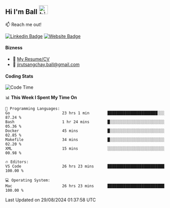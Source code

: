 ## Hi I'm Ball <img src="https://user-images.githubusercontent.com/1303154/88677602-1635ba80-d120-11ea-84d8-d263ba5fc3c0.gif" width="28px" height="28px" alt="hi">
 
:mailbox: Reach me out!

[![Linkedin Badge](https://img.shields.io/badge/-Jirut-0e76a8?style=flat&labelColor=0e76a8&logo=linkedin&logoColor=white)](https://www.linkedin.com/in/jirut-sangchay-338370251)
[![Website Badge](https://img.shields.io/badge/Website-184aa8?logo=website&logoColor=)](https://resume-jirut.web.app)

<!-- TODO: Add last video link -->
#### Bizness
- :paperclip: [My Resume/CV](https://github.com/Jirut01/Jirut01/blob/main/resume_jirut.pdf)
- :email: jirutsangchay.ball@gmail.com

#### Coding Stats


<!--START_SECTION:waka-->
![Code Time](http://img.shields.io/badge/Code%20Time-1%2C463%20hrs%2045%20mins-blue)

📊 **This Week I Spent My Time On** 

```text
💬 Programming Languages: 
Go                       23 hrs 1 min        ██████████████████████░░░   87.24 % 
Bash                     1 hr 24 mins        █░░░░░░░░░░░░░░░░░░░░░░░░   05.36 % 
Docker                   45 mins             █░░░░░░░░░░░░░░░░░░░░░░░░   02.85 % 
Makefile                 34 mins             █░░░░░░░░░░░░░░░░░░░░░░░░   02.20 % 
XML                      15 mins             ░░░░░░░░░░░░░░░░░░░░░░░░░   00.98 % 

🔥 Editors: 
VS Code                  26 hrs 23 mins      █████████████████████████   100.00 % 

💻 Operating System: 
Mac                      26 hrs 23 mins      █████████████████████████   100.00 % 
```


 Last Updated on 29/08/2024 01:37:58 UTC
<!--END_SECTION:waka-->
